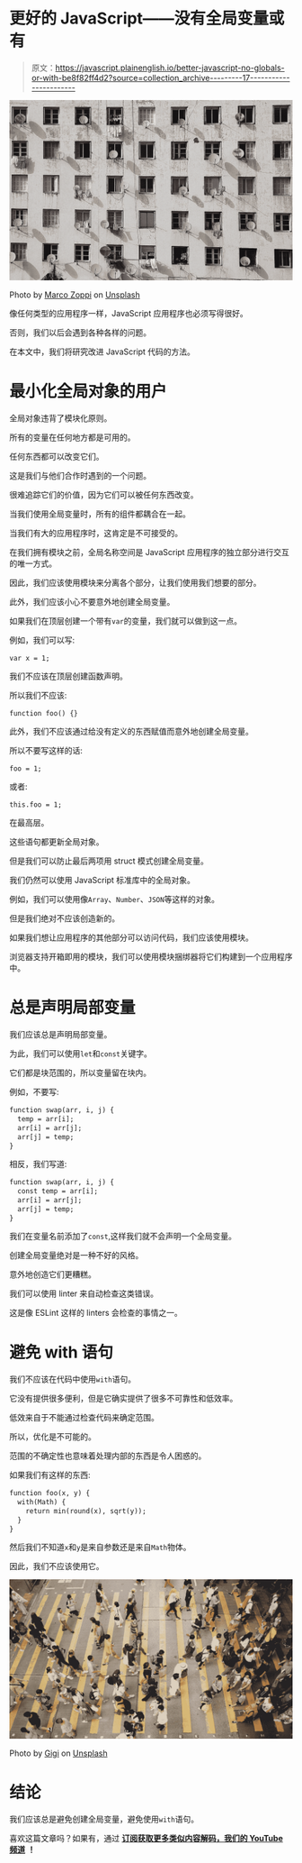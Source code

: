 # 更好的 JavaScript——没有全局变量或有

> 原文：<https://javascript.plainenglish.io/better-javascript-no-globals-or-with-be8f82ff4d2?source=collection_archive---------17----------------------->

![](img/64b48da1bbaa24e27379237d0fbcab71.png)

Photo by [Marco Zoppi](https://unsplash.com/@mzoe?utm_source=medium&utm_medium=referral) on [Unsplash](https://unsplash.com?utm_source=medium&utm_medium=referral)

像任何类型的应用程序一样，JavaScript 应用程序也必须写得很好。

否则，我们以后会遇到各种各样的问题。

在本文中，我们将研究改进 JavaScript 代码的方法。

# 最小化全局对象的用户

全局对象违背了模块化原则。

所有的变量在任何地方都是可用的。

任何东西都可以改变它们。

这是我们与他们合作时遇到的一个问题。

很难追踪它们的价值，因为它们可以被任何东西改变。

当我们使用全局变量时，所有的组件都耦合在一起。

当我们有大的应用程序时，这肯定是不可接受的。

在我们拥有模块之前，全局名称空间是 JavaScript 应用程序的独立部分进行交互的唯一方式。

因此，我们应该使用模块来分离各个部分，让我们使用我们想要的部分。

此外，我们应该小心不要意外地创建全局变量。

如果我们在顶层创建一个带有`var`的变量，我们就可以做到这一点。

例如，我们可以写:

```
var x = 1;
```

我们不应该在顶层创建函数声明。

所以我们不应该:

```
function foo() {}
```

此外，我们不应该通过给没有定义的东西赋值而意外地创建全局变量。

所以不要写这样的话:

```
foo = 1;
```

或者:

```
this.foo = 1;
```

在最高层。

这些语句都更新全局对象。

但是我们可以防止最后两项用 struct 模式创建全局变量。

我们仍然可以使用 JavaScript 标准库中的全局对象。

例如，我们可以使用像`Array`、`Number`、`JSON`等这样的对象。

但是我们绝对不应该创造新的。

如果我们想让应用程序的其他部分可以访问代码，我们应该使用模块。

浏览器支持开箱即用的模块，我们可以使用模块捆绑器将它们构建到一个应用程序中。

# 总是声明局部变量

我们应该总是声明局部变量。

为此，我们可以使用`let`和`const`关键字。

它们都是块范围的，所以变量留在块内。

例如，不要写:

```
function swap(arr, i, j) {
  temp = arr[i];
  arr[i] = arr[j];
  arr[j] = temp;
}
```

相反，我们写道:

```
function swap(arr, i, j) {
  const temp = arr[i];
  arr[i] = arr[j];
  arr[j] = temp;
}
```

我们在变量名前添加了`const`,这样我们就不会声明一个全局变量。

创建全局变量绝对是一种不好的风格。

意外地创造它们更糟糕。

我们可以使用 linter 来自动检查这类错误。

这是像 ESLint 这样的 linters 会检查的事情之一。

# 避免 with 语句

我们不应该在代码中使用`with`语句。

它没有提供很多便利，但是它确实提供了很多不可靠性和低效率。

低效来自于不能通过检查代码来确定范围。

所以，优化是不可能的。

范围的不确定性也意味着处理内部的东西是令人困惑的。

如果我们有这样的东西:

```
function foo(x, y) {
  with(Math) {
    return min(round(x), sqrt(y)); 
  }
}
```

然后我们不知道`x`和`y`是来自参数还是来自`Math`物体。

因此，我们不应该使用它。

![](img/5bae9a6c185c66c142ddf500d013d7d3.png)

Photo by [Gigi](https://unsplash.com/@ling_gigi?utm_source=medium&utm_medium=referral) on [Unsplash](https://unsplash.com?utm_source=medium&utm_medium=referral)

# 结论

我们应该总是避免创建全局变量，避免使用`with`语句。

喜欢这篇文章吗？如果有，通过 [**订阅获取更多类似内容解码，我们的 YouTube 频道**](https://www.youtube.com/channel/UCtipWUghju290NWcn8jhyAw) **！**